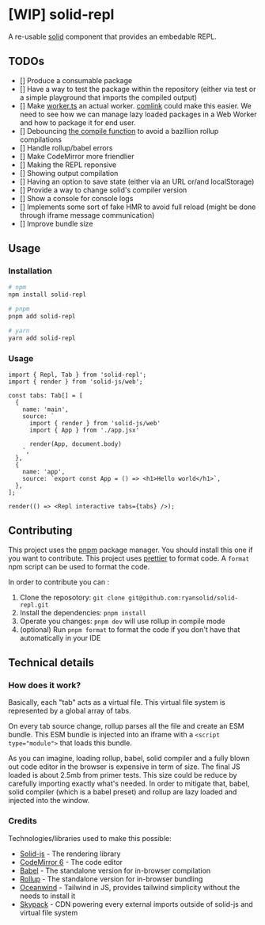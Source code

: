 # [WIP] solid-repl

A re-usable [solid](https://github.com/ryansolid/solid) component that provides an embedable REPL.

## TODOs

- [] Produce a consumable package
- [] Have a way to test the package within the repository (either via test or a simple playground that imports the compiled output)
- [] Make [worker.ts](./src/worker.ts) an actual worker. [comlink](https://github.com/GoogleChromeLabs/comlink) could make this easier. We need to see how we can manage lazy loaded packages in a Web Worker and how to package it for end user.
- [] Debouncing [the compile function](./src/solid-repl.tsx#L34) to avoid a bazillion rollup compilations
- [] Handle rollup/babel errors
- [] Make CodeMirror more friendlier
- [] Making the REPL reponsive
- [] Showing output compilation
- [] Having an option to save state (either via an URL or/and localStorage)
- [] Provide a way to change solid's compiler version
- [] Show a console for console logs
- [] Implements some sort of fake HMR to avoid full reload (might be done through iframe message communication)
- [] Improve bundle size

## Usage

### Installation

```bash
# npm
npm install solid-repl

# pnpm
pnpm add solid-repl

# yarn
yarn add solid-repl
```

### Usage

```tsx
import { Repl, Tab } from 'solid-repl';
import { render } from 'solid-js/web';

const tabs: Tab[] = [
  {
    name: 'main',
    source: `
      import { render } from 'solid-js/web'
      import { App } from './app.jsx'

      render(App, document.body)
    `,
  },
  {
    name: 'app',
    source: `export const App = () => <h1>Hello world</h1>`,
  },
];

render(() => <Repl interactive tabs={tabs} />);
```

## Contributing

This project uses the [pnpm](https://pnpm.js.org/) package manager. You should install this one if you want to contribute.
This project uses [prettier](https://prettier.io/) to format code. A `format` npm script can be used to format the code.

In order to contribute you can :

1. Clone the reposotory: `git clone git@github.com:ryansolid/solid-repl.git`
2. Install the dependencies: `pnpm install`
3. Operate you changes: `pnpm dev` will use rollup in compile mode
4. (optional) Run `pnpm format` to format the code if you don't have that automatically in your IDE

## Technical details

### How does it work?

Basically, each "tab" acts as a virtual file. This virtual file system is represented by a global array of tabs.

On every tab source change, rollup parses all the file and create an ESM bundle. This ESM bundle is injected into an iframe with a `<script type="module">` that loads this bundle.

As you can imagine, loading rollup, babel, solid compiler and a fully blown out code editor in the browser is expensive in term of size. The final JS loaded is about 2.5mb from primer tests. This size could be reduce by carefully importing exactly what's needed.
In order to mitigate that, babel, solid compiler (which is a babel preset) and rollup are lazy loaded and injected into the window.

### Credits

Technologies/libraries used to make this possible:

- [Solid-js](https://github.com/ryansolid/solid) - The rendering library
- [CodeMirror 6](https://codemirror.net/6) - The code editor
- [Babel](https://babeljs.io/docs/en/babel-standalone) - The standalone version for in-browser compilation
- [Rollup](https://rollupjs.org/) - The standalone version for in-browser bundling
- [Oceanwind](https://github.com/lukejacksonn/oceanwind) - Tailwind in JS, provides tailwind simplicity without the needs to install it
- [Skypack](https://www.skypack.dev/) - CDN powering every external imports outside of solid-js and virtual file system
